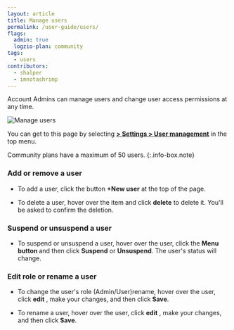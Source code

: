 ```yaml
---
layout: article
title: Manage users
permalink: /user-guide/users/
flags:
  admin: true
  logzio-plan: community
tags:
  - users
contributors:
  - shalper
  - imnotashrimp
---
```


Account Admins can manage users and change user access permissions at any time.

![Manage users](https://dytvr9ot2sszz.cloudfront.net/logz-docs/access-and-authentication/manage-users-admin.png)

You can get to this page
by selecting [**<i class="li li-gear"></i> > Settings > User management**](https://app.logz.io/#/dashboard/settings/manage-users)
in the top menu.

Community plans have a maximum of 50 users.
{:.info-box.note}

### Add or remove a user

* To add a user,
  click the button **+New user** at the top of the page.

* To delete a user, hover over the item and click **delete** <i class="li li-trash"></i> to delete it. You'll be asked to confirm the deletion.

### Suspend or unsuspend a user

* To suspend or unsuspend a user, hover over the user,
click the **Menu button <i class="li li-ellipsis-v"></i>**
and then click **Suspend** or **Unsuspend**. The user's status will change.

### Edit role or rename a user

* To change the user's role (Admin/User)rename, hover over the user, click **edit** <i class="li li-pencil"></i>, make your changes, and then click **Save**.

* To rename a user, hover over the user, click **edit** <i class="li li-pencil"></i>, make your changes, and then click **Save**.